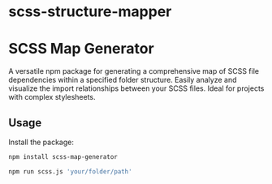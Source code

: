 # scss-structure-mapper
# SCSS Map Generator

A versatile npm package for generating a comprehensive map of SCSS file dependencies within a specified folder structure. Easily analyze and visualize the import relationships between your SCSS files. Ideal for projects with complex stylesheets.

## Usage

Install the package:

```bash
npm install scss-map-generator

npm run scss.js 'your/folder/path'
